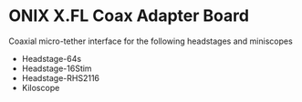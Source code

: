 # ONIX X.FL Coax Adapter Board
Coaxial micro-tether interface for the following headstages and miniscopes

- Headstage-64s
- Headstage-16Stim
- Headstage-RHS2116
- Kiloscope

